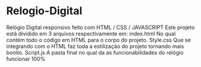 # Relogio-Digital
Relógio Digital responsivo feito com HTML / CSS /  JAVASCRIPT
Este projeto está dividido em 3 arquivos respectivamente em:
index.html
No qual contém todo o código em HTML para o corpo do projeto.
Style.css
Que se integrando com o HTML faz toda a estilização do projeto tornando mais bonito.
Script.js
A pasta final no qual da as funcionabilidades do relógio funcionar 100%
